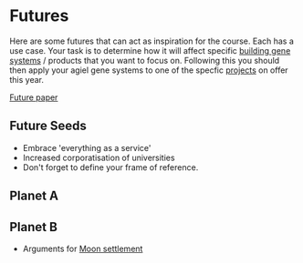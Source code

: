 # Futures

Here are some futures that can act as inspiration for the course. Each has a use case. Your task is to determine how it will affect specific [building gene systems] / products that you want to focus on. Following this you should then apply your agiel gene systems to one of the specfic [projects] on offer this year.

[Future paper](https://www.sciencedirect.com/science/article/abs/pii/S0016328723001246?via%3Dihub)

## Future Seeds
* Embrace 'everything as a service'
* Increased corporatisation of universities
* Don't forget to define your frame of reference.


## Planet A


## Planet B

* Arguments for [Moon settlement](https://explorersweb.com/should-we-create-a-permanent-base-on-the-moon/)

[building gene systems]: /Agile-Prototying/Genes
[projects]: /Agile-Prototyping/Projects
